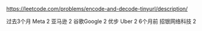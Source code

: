 https://leetcode.com/problems/encode-and-decode-tinyurl/description/


过去3个月
Meta
2
亚马逊
2
谷歌Google
2
优步
Uber
2
6个月前
招银网络科技
2
